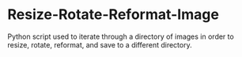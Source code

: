 # Resize-Rotate-Reformat-Image
Python script  used to iterate through a directory of images in order to resize, rotate, reformat, and save to a different directory.

